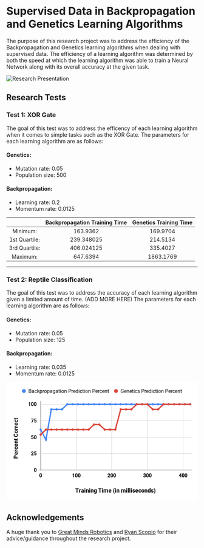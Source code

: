 # Supervised Data in Backpropagation and Genetics Learning Algorithms

The purpose of this research project was to address the efficiency of the Backpropagation and Genetics learning algorithms when dealing with supervised data. The efficiency of a learning algorithm was determined by both the speed at which the learning algorithm was able to train a Neural Network along with its overall accuracy at the given task.

![Research Presentation](/assets/LearningAlgorithmsPresentation.gif)

## Research Tests

### Test 1: XOR Gate
The goal of this test was to address the efficency of each learning algorithm when it comes to simple tasks such as the XOR Gate. The parameters for each learning algorithm are as follows:

#### Genetics:
* Mutation rate: 0.05
* Population size: 500

#### Backpropagation:
* Learning rate: 0.2
* Momentum rate: 0.0125 

|  | Backpropagation Training Time | Genetics Training Time |
|:-------------:|:-------------:|:-----:|
Minimum: | 163.9362 | 169.9704 |
1st Quartile: | 239.348025 | 214.5134 |
3rd Quartile: | 406.024125 | 335.4027 |
Maximum: | 647.6394 | 1863.1769 |

---

### Test 2: Reptile Classification
The goal of this test was to address the accuracy of each learning algorithm given a limited amount of time. (ADD MORE HERE) The parameters for each learning algorithm are as follows:

#### Genetics:
* Mutation rate: 0.05
* Population size: 125

#### Backpropagation:
* Learning rate: 0.035
* Momentum rate: 0.0125 

![Reptile Classification Graph](/assets/ReptileClassifictationGraph.png)

## Acknowledgements
A huge thank you to <a href="http://greatmindsrobotics.com/">Great Minds Robotics</a> and <a href="https://github.com/RScopio">Ryan Scopio</a> for their advice/guidance throughout the research project.
